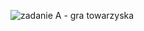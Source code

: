 ![zadanie A - gra towarzyska](https://github.com/user-attachments/assets/7ebc0bd4-bba9-4734-9e36-8b15881a0972)
